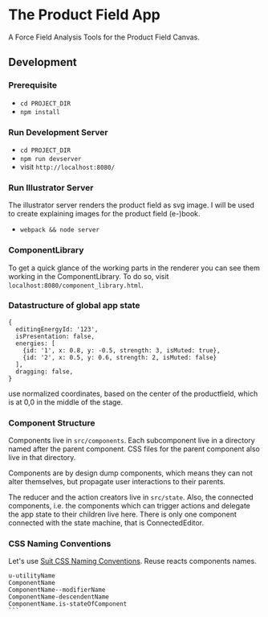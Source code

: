 # The Product Field App

A Force Field Analysis Tools for the Product Field Canvas.

## Development

### Prerequisite

- `cd PROJECT_DIR`
- ```npm install```

### Run Development Server

- `cd PROJECT_DIR`
- `npm run devserver`
- visit `http://localhost:8080/`

### Run Illustrator Server

The illustrator server renders the product field as svg image. I will be used to create explaining images for the product field (e-)book.

- `webpack && node server`

### ComponentLibrary

To get a quick glance of the working parts in the renderer you can see them
working in the ComponentLibrary. To do so, visit `localhost:8080/component_library.html`.

### Datastructure of global app state

```
{
  editingEnergyId: '123',
  isPresentation: false,
  energies: [
    {id: '1', x: 0.8, y: -0.5, strength: 3, isMuted: true},
    {id: '2', x: 0.5, y: 0.6, strength: 2, isMuted: false}
  ],
  dragging: false,
}
```

use normalized coordinates, based on the center of the productfield,
which is at 0,0 in the middle of the stage.

### Component Structure

Components live in `src/components`. Each subcomponent live in a directory named after the parent component.
CSS files for the parent component also live in that directory.

Components are by design dump components, which means they can not alter themselves, but propagate user interactions to their parents.

The reducer and the action creators live in `src/state`. Also, the connected components, i.e. the components which can trigger actions and delegate the app state to their children live here. There is only one component connected with the state machine, that is ConnectedEditor.

### CSS Naming Conventions

Let's use [Suit CSS Naming Conventions](https://github.com/suitcss/suit/blob/master/doc/naming-conventions.md). Reuse reacts components names.

````
u-utilityName
ComponentName
ComponentName--modifierName
ComponentName-descendentName
ComponentName.is-stateOfComponent
```
